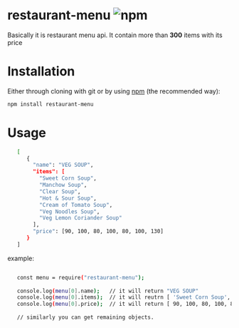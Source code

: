 # restaurant-menu    ![npm](https://img.shields.io/npm/v/restaurant-menu.svg?label=restaurant-menu)
Basically it is restaurant menu api. It contain more than **300** items with its price               

# Installation   
Either through cloning with git or by using [npm](http://npmjs.org) (the recommended way):

```bash
npm install restaurant-menu
```

# Usage

```bash
   [
      {
        "name": "VEG SOUP",
        "items": [
          "Sweet Corn Soup",
          "Manchow Soup",
          "Clear Soup",
          "Hot & Sour Soup",
          "Cream of Tomato Soup",
          "Veg Noodles Soup",
          "Veg Lemon Coriander Soup"
        ],
        "price": [90, 100, 80, 100, 80, 100, 130]
      }
   ]
```
example:
```bash

   const menu = require("restaurant-menu");
   
   console.log(menu[0].name);   // it will return "VEG SOUP"
   console.log(menu[0].items);  // it will reutrn [ 'Sweet Corn Soup','Manchow Soup','Clear Soup','Hot & Sour Soup','Cream of Tomato Soup','Veg Noodles Soup','Veg Lemon Coriander Soup' ]
   console.log(menu[0].price);  // it will return [ 90, 100, 80, 100, 80, 100, 130 ]
   
   // similarly you can get remaining objects.
   
```

